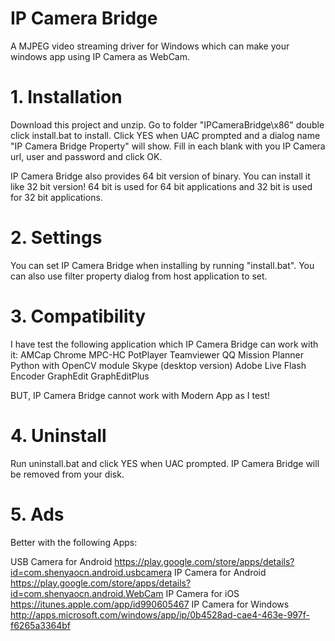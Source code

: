 # IP Camera Bridge

A MJPEG video streaming driver for Windows which can make your windows app using IP Camera as WebCam.

# 1. Installation

Download this project and unzip. Go to folder "IPCameraBridge\x86" double click install.bat to install. Click YES when UAC prompted and a dialog name "IP Camera Bridge Property" will show. Fill in each blank with you IP Camera url, user and password and click OK.

IP Camera Bridge also provides 64 bit version of binary. You can install it like 32 bit version! 64 bit is used for 64 bit applications and 32 bit is used for 32 bit applications.

# 2. Settings

You can set IP Camera Bridge when installing by running "install.bat". You can also use filter property dialog from host application to set.

# 3. Compatibility

I have test the following application which IP Camera Bridge can work with it:
AMCap
Chrome
MPC-HC
PotPlayer
Teamviewer
QQ
Mission Planner
Python with OpenCV module
Skype (desktop version)
Adobe Live Flash Encoder
GraphEdit
GraphEditPlus

BUT, IP Camera Bridge cannot work with Modern App as I test!

# 4. Uninstall

Run uninstall.bat and click YES when UAC prompted. IP Camera Bridge will be removed from your disk.

# 5. Ads

Better with the following Apps:

USB Camera for Android https://play.google.com/store/apps/details?id=com.shenyaocn.android.usbcamera
IP Camera for Android https://play.google.com/store/apps/details?id=com.shenyaocn.android.WebCam
IP Camera for iOS https://itunes.apple.com/app/id990605467
IP Camera for Windows http://apps.microsoft.com/windows/app/ip/0b4528ad-cae4-463e-997f-f6265a3364bf

